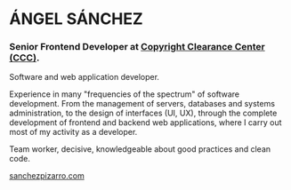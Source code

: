 # ÁNGEL SÁNCHEZ
### Senior Frontend Developer at [Copyright Clearance Center (CCC)](https://www.copyright.com/).

Software and web application developer.

Experience in many "frequencies of the spectrum" of software development. From the management of servers, databases and systems administration, to the design of interfaces (UI, UX), through the complete development of frontend and backend web applications, where I carry out most of my activity as a developer.

Team worker, decisive, knowledgeable about good practices and clean code.

[sanchezpizarro.com](http://sanchezpizarro.com/)
